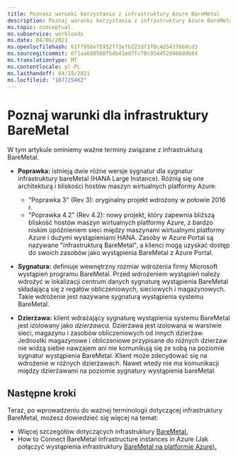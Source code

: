 ```yaml
---
title: Poznasz warunki korzystania z infrastruktury Azure BareMetal
description: Poznaj warunki korzystania z infrastruktury Azure BareMetal.
ms.topic: conceptual
ms.subservice: workloads
ms.date: 04/06/2021
ms.openlocfilehash: 61ff958e75952f73efb222df3f0c4d5437668cd3
ms.sourcegitcommit: 6f1aa680588f5db41ed7fc78c934452d468ddb84
ms.translationtype: MT
ms.contentlocale: pl-PL
ms.lasthandoff: 04/19/2021
ms.locfileid: "107725462"
---
```

# <a name="know-the-terms-for-baremetal-infrastructure"></a>Poznaj warunki dla infrastruktury BareMetal

W tym artykule ominiemy ważne terminy związane z infrastrukturą BareMetal.

- **Poprawka:** istnieją dwie różne wersje sygnatur dla sygnatur infrastruktury bareMetal (HANA Large Instance). Różnią się one architekturą i bliskości hostów maszyn wirtualnych platformy Azure:
    - "Poprawka 3" (Rev 3): oryginalny projekt wdrożony w połowie 2016 r.
    - "Poprawka 4.2" (Rev 4.2): nowy projekt, który zapewnia bliższą bliskość hostów maszyn wirtualnych platformy Azure, z bardzo niskim opóźnieniem sieci między maszynami wirtualnymi platformy Azure i dużymi wystąpieniami HANA. Zasoby w Azure Portal są nazywane "infrastrukturą BareMetal", a klienci mogą uzyskać dostęp do swoich zasobów jako wystąpienia BareMetal z Azure Portal.

- **Sygnatura:** definiuje wewnętrzny rozmiar wdrożenia firmy Microsoft wystąpień programu BareMetal. Przed wdrożeniem wystąpień należy wdrożyć w lokalizacji centrum danych sygnaturę wystąpienia BareMetal składającą się z regałów obliczeniowych, sieciowych i magazynowych. Takie wdrożenie jest nazywane sygnaturą wystąpienia systemu BareMetal.

- **Dzierżawa:** klient wdrażający sygnaturę wystąpienia systemu BareMetal jest izolowany jako *dzierżawca.* Dzierżawa jest izolowana w warstwie sieci, magazynu i zasobów obliczeniowych od innych dzierżaw. Jednostki magazynowe i obliczeniowe przypisane do różnych dzierżaw nie widzą siebie nawzajem ani nie komunikują się ze sobą na poziomie sygnatur wystąpienia BareMetal. Klient może zdecydować się na wdrożenie w różnych dzierżawach. Nawet wtedy nie ma komunikacji między dzierżawami na poziomie sygnatury wystąpienia bareMetal.

## <a name="next-steps"></a>Następne kroki

Teraz, po wprowadzeniu do ważnej terminologii dotyczącej infrastruktury BareMetal, możesz dowiedzieć się więcej na temat:
- Więcej szczegółów dotyczących infrastruktury [BareMetal.](concepts-baremetal-infrastructure-overview.md)
- How to Connect BareMetal Infrastructure instances in Azure (Jak połączyć wystąpienia infrastruktury [BareMetal na platformie Azure).](connect-baremetal-infrastructure.md)

